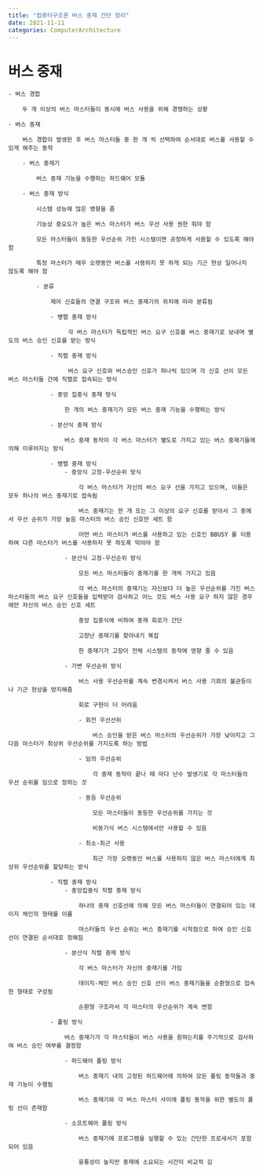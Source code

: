 ```yaml
---
title: "컴퓨터구조론 버스 중재 간단 정리"
date: 2021-11-11
categories: ComputerArchitecture
---
```


# 버스 중재

    - 버스 경합

        두 개 이상의 버스 마스터들이 동시에 버스 사용을 위해 경쟁하는 상황

    - 버스 중재

        버스 경합이 발생한 후 버스 마스터들 중 한 개 씩 선택하여 순서대로 버스를 사용할 수 있게 해주는 동작

        - 버스 중재기

            버스 중재 기능을 수행하는 하드웨어 모듈

        - 버스 중재 방식

            시스템 성능에 많은 영향을 줌

            기능상 중요도가 높은 버스 마스터가 버스 우선 사용 권한 줘야 함

            모든 마스터들이 동등한 우선순위 가진 시스템이면 공정하게 사용할 수 있도록 해야함

            특정 마스터가 매우 오랫동안 버스를 사용하지 못 하게 되는 기근 현상 일어나지 않도록 해야 함

            - 분류

                제어 신호들의 연결 구조와 버스 중재기의 위치에 따라 분류됨

                - 병렬 중재 방식

                     각 버스 마스터가 독립적인 버스 요구 신호를 버스 중재기로 보내며 별도의 버스 승인 신호를 받는 방식

                - 직렬 중재 방식

                     버스 요구 신호와 버스승인 신호가 하나씩 있으며 각 신호 선이 모든 버스 마스터들 간에 직렬로 접속되는 방식

                - 중앙 집중식 중재 방식

                    한 개의 버스 중재기가 모든 버스 중재 기능을 수행하는 방식

                - 분산식 중재 방식

                    버스 중재 동작이 각 버스 마스터가 별도로 가지고 있는 버스 중재기들에 의해 이루어지는 방식

                - 병렬 중재 방식
                    - 중앙식 고정-우선순위 방식

                        각 버스 마스터가 자신의 버스 요구 선을 가지고 있으며, 이들은 모두 하나의 버스 중재기로 접속됨

                        버스 중재기는 한 개 또는 그 이상의 요구 신호를 받아서 그 중에서 우선 순위가 가장 높음 마스터의 버스 승인 신호만 세트 함

                        어떤 버스 마스터가 버스를 사용하고 있는 신호인 BBUSY 를 이용하여 다른 마스터가 버스를 사용하지 못 하도록 막아야 함

                    - 분산식 고정-우선순위 방식

                        모든 버스 마스터들이 중재기를 한 개씩 가지고 있음

                        각 버스 마스터의 중재기는 자신보다 더 높은 우선순위를 가진 버스 마스터들의 버스 요구 신호들을 입력받아 검사하고 어느 것도 버스 사용 요구 하지 않은 경우에만 자신의 버스 승인 신호 세트

                        중앙 집중식에 비하여 중재 회로가 간단

                        고장난 중재기를 찾아내기 복잡

                        한 중재기가 고장이 전체 시스템의 동작에 영향 줄 수 있음

                    - 가변 우선순위 방식

                        버스 사용 우선순위를 계속 변경시켜서 버스 사용 기회의 불균등이나 기근 현상을 방지해줌

                        회로 구현이 더 어려움

                        - 회전 우선선위

                            버스 승인을 받은 버스 마스터의 우선순위가 가장 낮아지고 그 다음 마스터가 최상위 우선순위를 가지도록 하는 방법

                        - 임의 우선순위

                            각 중재 동작이 끝나 때 마다 난수 발생기로 각 마스터들의 우선 순위를 임으로 정하는 것

                        - 동등 우선순위

                            모든 마스터들이 동등한 우선순위를 가지는 것

                            비동기식 버스 시스템에서만 사용할 수 있음

                        - 최소-최근 사용

                            최근 가장 오랫동안 버스를 사용하지 않은 버스 마스터에게 최상위 우선순위를 할당하는 방식

                - 직렬 중재 방식
                    - 중앙집중식 직렬 중재 방식

                        하나의 중재 신호선에 의해 모든 버스 마스터들이 연결되어 있는 데이지 체인의 형태를 이룸

                        마스터들의 우선 순위는 버스 중재기를 시작점으로 하여 승인 신호선이 연결된 순서대로 정해짐

                    - 분산식 직렬 중재 방식

                        각 버스 마스터가 자신의 중재기를 가짐

                        데이지-체인 버스 승인 신호 선이 버스 중재기들을 순환형으로 접속한 형태로 구성됨

                        순환형 구조라서 각 마스터의 우선순위가 계속 변함

                - 폴링 방식

                    버스 중재기가 각 마스터들이 버스 사용을 원하는지를 주기적으로 검사하여 버스 승인 여부를 결정함

                    - 하드웨어 폴링 방식

                        버스 중재기 내의 고정된 하드웨어에 의하여 모든 폴링 동작들과 중재 기능이 수행됨

                        버스 중재기와 각 버스 마스터 사이에 폴링 동작을 위한 별도의 폴링 선이 존재함

                    - 소프트웨어 폴링 방식

                        버스 중재기에 프로그램을 실행할 수 있는 간단한 프로세서가 포함되어 있음

                        융통성이 높지만 중재에 소요되는 시간이 비교적 김
